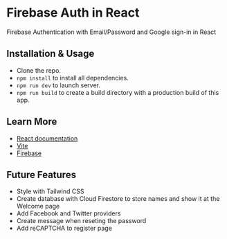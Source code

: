 # Firebase Auth in React
Firebase Authentication with Email/Password and Google sign-in in React

## Installation & Usage

- Clone the repo.
- `npm install` to install all dependencies.
- `npm run dev` to launch server.
- `npm run build` to create a build directory with a production build of this app.

## Learn More

- [React documentation](https://reactjs.org/)
- [Vite](https://vitejs.dev/)
- [Firebase](https://firebase.google.com/)

## Future Features
- Style with Tailwind CSS
- Create database with Cloud Firestore to store names and show it at the Welcome page 
- Add Facebook and Twitter providers
- Create message when reseting the password
- Add reCAPTCHA to register page
